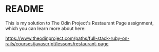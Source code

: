 # README

This is my solution to The Odin Project's Restaurant Page assignment, which you can learn more about here:

https://www.theodinproject.com/paths/full-stack-ruby-on-rails/courses/javascript/lessons/restaurant-page
